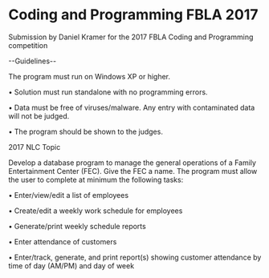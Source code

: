 # Coding and Programming FBLA 2017
Submission by Daniel Kramer for the 2017 FBLA Coding and Programming competition

--Guidelines--

 The program must run on Windows XP or higher.
 
• Solution must run standalone with no programming errors.

• Data must be free of viruses/malware. Any entry with contaminated data will not be
judged.

• The program should be shown to the judges.

2017 NLC Topic

Develop a database program to manage the general operations of a Family Entertainment
Center (FEC). Give the FEC a name. The program must allow the user to complete at minimum
the following tasks:

• Enter/view/edit a list of employees

• Create/edit a weekly work schedule for employees

• Generate/print weekly schedule reports

• Enter attendance of customers

• Enter/track, generate, and print report(s) showing customer attendance by time of day
(AM/PM) and day of week
